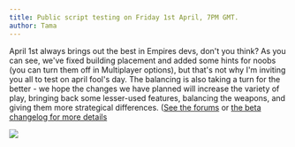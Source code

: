```yaml
---
title: Public script testing on Friday 1st April, 7PM GMT.
author: Tama
---
```


April 1st always brings out the best in Empires devs, don't you think? As you can see, we've fixed building placement and added some hints for noobs (you can turn them off in Multiplayer options), but that's not why I'm inviting you all to test on april fool's day. The balancing is also taking a turn for the better - we hope the changes we have planned will increase the variety of play, bringing back some lesser-used features, balancing the weapons, and giving them more strategical differences. ([See the forums](https://forums.empiresmod.com/index.php?threads/script-changes-for-next-patch.20105/) or [the beta changelog for more details](https://forums.empiresmod.com/index.php?threads/public-script-testing-on-friday-1st-april-7pm-gmt.20121/)

![](http://images.akamai.steamusercontent.com/ugc/508152825989259099/BA3DD8D281E27713322E48A50B95BAD4D1F18FD1/)
